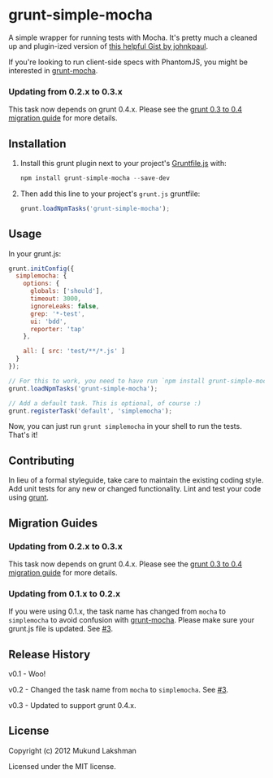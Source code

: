 # grunt-simple-mocha

A simple wrapper for running tests with Mocha. It's pretty much a cleaned up
and plugin-ized version of [this helpful Gist by johnkpaul][johnkpaul_gist].

If you're looking to run client-side specs with PhantomJS, you might be
interested in [grunt-mocha][othermocha].

### Updating from 0.2.x to 0.3.x

This task now depends on grunt 0.4.x. Please see the
[grunt 0.3 to 0.4 migration guide][migration_guide] for more details.

## Installation
1. Install this grunt plugin next to your project's
   [Gruntfile.js][getting_started] with:
   ```javascript
   npm install grunt-simple-mocha --save-dev
   ```

2. Then add this line to your project's `grunt.js` gruntfile:
   ```javascript
   grunt.loadNpmTasks('grunt-simple-mocha');
   ```

## Usage

In your grunt.js:

```javascript
grunt.initConfig({
  simplemocha: {
    options: {
      globals: ['should'],
      timeout: 3000,
      ignoreLeaks: false,
      grep: '*-test',
      ui: 'bdd',
      reporter: 'tap'
    },

    all: [ src: 'test/**/*.js' ]
  }
});

// For this to work, you need to have run `npm install grunt-simple-mocha`
grunt.loadNpmTasks('grunt-simple-mocha');

// Add a default task. This is optional, of course :)
grunt.registerTask('default', 'simplemocha');
```

Now, you can just run `grunt simplemocha` in your shell to run the tests. That's it!

## Contributing
In lieu of a formal styleguide, take care to maintain the existing coding
style. Add unit tests for any new or changed functionality. Lint and test your
code using [grunt][grunt_github].

## Migration Guides

### Updating from 0.2.x to 0.3.x

This task now depends on grunt 0.4.x. Please see the
[grunt 0.3 to 0.4 migration guide][migration_guide] for more details.

### Updating from 0.1.x to 0.2.x

If you were using 0.1.x, the task name has changed from `mocha` to
`simplemocha` to avoid confusion with [grunt-mocha][othermocha]. Please make
sure your grunt.js file is updated. See [#3][issue3].  

## Release History
v0.1 - Woo!

v0.2 - Changed the task name from `mocha` to `simplemocha`. See [#3][issue3].

v0.3 - Updated to support grunt 0.4.x.

## License
Copyright (c) 2012 Mukund Lakshman

Licensed under the MIT license.

[getting_started]: https://github.com/cowboy/grunt/blob/master/docs/getting_started.md
[johnkpaul_gist]: https://gist.github.com/2361303
[grunt_github]: http://github.com/cowboy/grunt
[issue3]: https://github.com/yaymukund/grunt-simple-mocha/issues/3
[othermocha]: https://github.com/kmiyashiro/grunt-mocha
[migration_guide]: https://github.com/gruntjs/grunt/wiki/Upgrading-from-0.3-to-0.4
